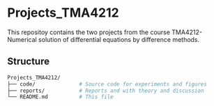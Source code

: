 # Projects_TMA4212

This repositoy contains the two projects from the course TMA4212-Numerical solution of differential equations by difference methods.

## Structure

```bash
Projects_TMA4212/
├── code/              # Source code for experiments and figures
├── reports/           # Reports and with theory and discussion
└── README.md          # This file
```
